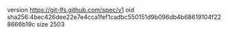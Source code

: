 version https://git-lfs.github.com/spec/v1
oid sha256:4bec426dee22e7e4cca1fef1cadbc550151d9b096db4b68619104f228666b19c
size 2503
